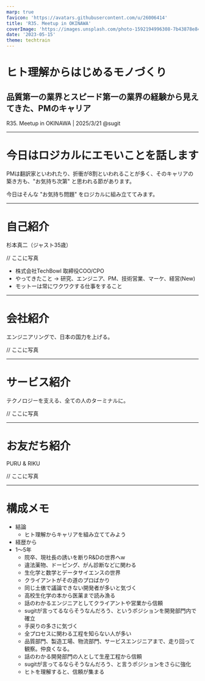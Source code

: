 ```yaml
---
marp: true
favicon: 'https://avatars.githubusercontent.com/u/26006414'
title: 'R35. Meetup in OKINAWA'
coverImage: 'https://images.unsplash.com/photo-1592194996308-7b43878e84a6?q=80&w=1887&auto=format&fit=crop&ixlib=rb-4.0.3&ixid=M3wxMjA3fDB8MHxwaG90by1wYWdlfHx8fGVufDB8fHx8fA%3D%3D'
date: '2023-05-15'
theme: techtrain
---
```


<!-- _class: title -->
# ヒト理解からはじめるモノづくり
## 品質第一の業界とスピード第一の業界の経験から見えてきた、PMのキャリア


R35. Meetup in OKINAWA | 2025/3/21
@sugit

---

# 今日はロジカルにエモいことを話します

PMは翻訳家といわれたり、折衝が8割といわれることが多く、そのキャリアの築き方も、"お気持ち次第" と思われる節があります。

今日はそんな "お気持ち問題" をロジカルに組み立ててみます。

---


# 自己紹介

杉本真二（ジャスト35歳）

// ここに写真

- 株式会社TechBowl 取締役COO/CPO
- やってきたこと → 研究、エンジニア、PM、技術営業、マーケ、経営(New)
- モットーは常にワクワクする仕事をすること

---

# 会社紹介

エンジニアリングで、日本の国力を上げる。

// ここに写真

---

# サービス紹介

テクノロジーを支える、全ての人のターミナルに。

// ここに写真

---

# お友だち紹介

PURU & RIKU

// ここに写真

---

# 構成メモ

- 結論
    - ヒト理解からキャリアを組み立ててみよう
- 経歴から
- 1〜5年
    - 院卒、現社長の誘いを断りR&Dの世界へw
    - 違法薬物、ドーピング、がん診断などに関わる
    - 生化学と数学とデータサイエンスの世界
    - クライアントがその道のプロばかり
    - 同じ土俵で議論できない開発者が多いと気づく
    - 高校生化学の本から医薬まで読み漁る
    - 話のわかるエンジニアとしてクライアントや営業から信頼
    - sugitが言ってるならそうなんだろう、というポジションを開発部門内で確立
    - 手戻りの多さに気づく
    - 全プロセスに関わる工程を知らない人が多い
    - 品質部門、製造工場、物流部門、サービスエンジニアまで、走り回って観察。仲良くなる。
    - 話のわかる開発部門の人として生産工程から信頼
    - sugitが言ってるならそうなんだろう、と言うポジションをさらに強化
    - ヒトを理解すると、信頼が集まる


